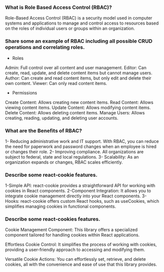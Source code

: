 ### What is Role Based Access Control (RBAC)?

Role-Based Access Control (RBAC) is a security model used in computer systems and applications to manage and control access to resources based on the roles of individual users or groups within an organization.

### Share some an example of RBAC including all possible CRUD operations and correlating roles.

* Roles

Admin: Full control over all content and user management.
Editor: Can create, read, update, and delete content items but cannot manage users.
Author: Can create and read content items, but only edit and delete their own content.
Viewer: Can only read content items.

* Permissions

Create Content: Allows creating new content items.
Read Content: Allows viewing content items.
Update Content: Allows modifying content items.
Delete Content: Allows deleting content items.
Manage Users: Allows creating, reading, updating, and deleting user accounts.

### What are the Benefits of RBAC?

1- Reducing administrative work and IT support. With RBAC, you can reduce the need for paperwork and password changes when an employee is hired or changes their role.
2- Improving compliance. All organizations are subject to federal, state and local regulations.
3- Scalability: As an organization expands or changes, RBAC scales efficiently.

### Describe some react-cookie features.

1-Simple API: react-cookie provides a straightforward API for working with cookies in React components.
2-Component Integration: It allows you to integrate cookie management directly into your React components.
3-Hooks: react-cookie offers custom React hooks, such as useCookies, which simplifies managing cookies in functional components.

### Describe some react-cookies features.

Cookie Management Component: This library offers a specialized component tailored for handling cookies within React applications.

Effortless Cookie Control: It simplifies the process of working with cookies, providing a user-friendly approach to accessing and modifying them.

Versatile Cookie Actions: You can effortlessly set, retrieve, and delete cookies, all with the convenience and ease of use that this library provides.
